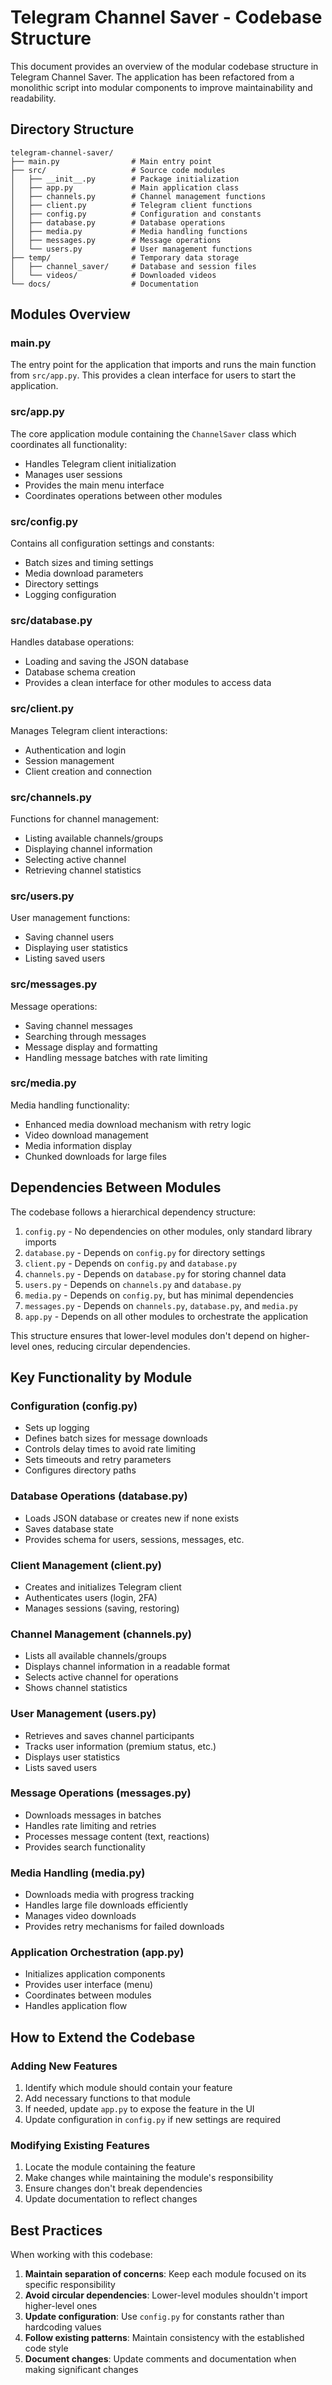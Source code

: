 # Telegram Channel Saver - Codebase Structure

This document provides an overview of the modular codebase structure in Telegram Channel Saver. The application has been refactored from a monolithic script into modular components to improve maintainability and readability.

## Directory Structure

```
telegram-channel-saver/
├── main.py                # Main entry point
├── src/                   # Source code modules
│   ├── __init__.py        # Package initialization
│   ├── app.py             # Main application class
│   ├── channels.py        # Channel management functions
│   ├── client.py          # Telegram client functions
│   ├── config.py          # Configuration and constants
│   ├── database.py        # Database operations
│   ├── media.py           # Media handling functions
│   ├── messages.py        # Message operations
│   └── users.py           # User management functions
├── temp/                  # Temporary data storage
│   ├── channel_saver/     # Database and session files
│   └── videos/            # Downloaded videos
└── docs/                  # Documentation
```

## Modules Overview

### main.py

The entry point for the application that imports and runs the main function from `src/app.py`. This provides a clean interface for users to start the application.

### src/app.py

The core application module containing the `ChannelSaver` class which coordinates all functionality:
- Handles Telegram client initialization
- Manages user sessions
- Provides the main menu interface
- Coordinates operations between other modules

### src/config.py

Contains all configuration settings and constants:
- Batch sizes and timing settings
- Media download parameters
- Directory settings
- Logging configuration

### src/database.py

Handles database operations:
- Loading and saving the JSON database
- Database schema creation
- Provides a clean interface for other modules to access data

### src/client.py

Manages Telegram client interactions:
- Authentication and login
- Session management
- Client creation and connection

### src/channels.py

Functions for channel management:
- Listing available channels/groups
- Displaying channel information
- Selecting active channel
- Retrieving channel statistics

### src/users.py

User management functions:
- Saving channel users
- Displaying user statistics
- Listing saved users

### src/messages.py

Message operations:
- Saving channel messages
- Searching through messages
- Message display and formatting
- Handling message batches with rate limiting

### src/media.py

Media handling functionality:
- Enhanced media download mechanism with retry logic
- Video download management
- Media information display
- Chunked downloads for large files

## Dependencies Between Modules

The codebase follows a hierarchical dependency structure:

1. `config.py` - No dependencies on other modules, only standard library imports
2. `database.py` - Depends on `config.py` for directory settings
3. `client.py` - Depends on `config.py` and `database.py`
4. `channels.py` - Depends on `database.py` for storing channel data
5. `users.py` - Depends on `channels.py` and `database.py`
6. `media.py` - Depends on `config.py`, but has minimal dependencies
7. `messages.py` - Depends on `channels.py`, `database.py`, and `media.py`
8. `app.py` - Depends on all other modules to orchestrate the application

This structure ensures that lower-level modules don't depend on higher-level ones, reducing circular dependencies.

## Key Functionality by Module

### Configuration (config.py)

- Sets up logging
- Defines batch sizes for message downloads
- Controls delay times to avoid rate limiting
- Sets timeouts and retry parameters
- Configures directory paths

### Database Operations (database.py)

- Loads JSON database or creates new if none exists
- Saves database state
- Provides schema for users, sessions, messages, etc.

### Client Management (client.py)

- Creates and initializes Telegram client
- Authenticates users (login, 2FA)
- Manages sessions (saving, restoring)

### Channel Management (channels.py)

- Lists all available channels/groups
- Displays channel information in a readable format
- Selects active channel for operations
- Shows channel statistics

### User Management (users.py)

- Retrieves and saves channel participants
- Tracks user information (premium status, etc.)
- Displays user statistics
- Lists saved users

### Message Operations (messages.py)

- Downloads messages in batches
- Handles rate limiting and retries
- Processes message content (text, reactions)
- Provides search functionality

### Media Handling (media.py)

- Downloads media with progress tracking
- Handles large file downloads efficiently
- Manages video downloads
- Provides retry mechanisms for failed downloads

### Application Orchestration (app.py)

- Initializes application components
- Provides user interface (menu)
- Coordinates between modules
- Handles application flow

## How to Extend the Codebase

### Adding New Features

1. Identify which module should contain your feature
2. Add necessary functions to that module
3. If needed, update `app.py` to expose the feature in the UI
4. Update configuration in `config.py` if new settings are required

### Modifying Existing Features

1. Locate the module containing the feature
2. Make changes while maintaining the module's responsibility
3. Ensure changes don't break dependencies
4. Update documentation to reflect changes

## Best Practices

When working with this codebase:

1. **Maintain separation of concerns**: Keep each module focused on its specific responsibility
2. **Avoid circular dependencies**: Lower-level modules shouldn't import higher-level ones
3. **Update configuration**: Use `config.py` for constants rather than hardcoding values
4. **Follow existing patterns**: Maintain consistency with the established code style
5. **Document changes**: Update comments and documentation when making significant changes 